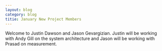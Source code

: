 ```yaml
---
layout: blog
category: blog
titie: January New Project Members
---
```

Welcome to Justin Dawson and Jason Gevargizian.  Justin will be working
with Andy Gill on the system architecture and Jason will be working
with Prasad on measurement.
